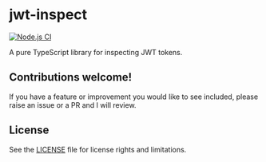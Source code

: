 # jwt-inspect

[![Node.js CI](https://github.com/rars/jwt-inspect/actions/workflows/node.js.yml/badge.svg)](https://github.com/rars/jwt-inspect/actions/workflows/node.js.yml)

A pure TypeScript library for inspecting JWT tokens.

## Contributions welcome!

If you have a feature or improvement you would like to see included, please raise an issue or a PR and I will review.

## License

See the [LICENSE](LICENSE.md) file for license rights and limitations.
